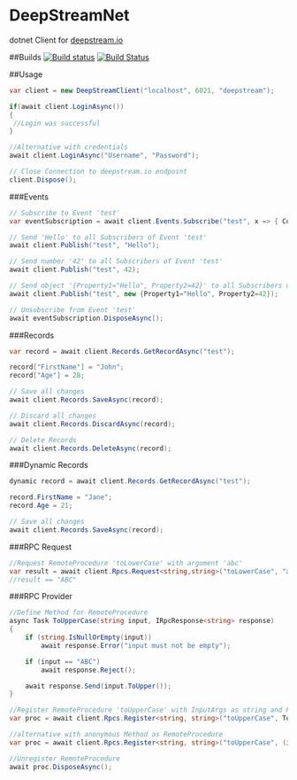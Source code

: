 DeepStreamNet
=============

dotnet Client for [deepstream.io](https://deepstream.io)

##Builds
[![Build status](https://ci.appveyor.com/api/projects/status/aj8op4emvlivn7jx/branch/develop?svg=true)](https://ci.appveyor.com/project/schulz3000/deepstreamnet/branch/develop) [![Build Status](https://travis-ci.org/schulz3000/deepstreamNet.svg?branch=develop)](https://travis-ci.org/schulz3000/deepstreamNet)

##Usage

```csharp
var client = new DeepStreamClient("localhost", 6021, "deepstream");

if(await client.LoginAsync())
{
 //Login was successful   
}

//Alternative with credentials
await client.LoginAsync("Username", "Password");

// Close Connection to deepstream.io endpoint
client.Dispose();
```

###Events

```csharp
// Subscribe to Event 'test'
var eventSubscription = await client.Events.Subscribe("test", x => { Console.WriteLine(x); });

// Send 'Hello' to all Subscribers of Event 'test'
await client.Publish("test", "Hello");

// Send number '42' to all Subscribers of Event 'test'
await client.Publish("test", 42);

// Send object '{Property1="Hello", Property2=42}' to all Subscribers of Event 'test'
await client.Publish("test", new {Property1="Hello", Property2=42});

// Unsubscribe from Event 'test'
await eventSubscription.DisposeAsync();
```

###Records

```csharp
var record = await client.Records.GetRecordAsync("test");

record["FirstName"] = "John";
record["Age"] = 28;

// Save all changes
await client.Records.SaveAsync(record);

// Discard all changes
await client.Records.DiscardAsync(record);

// Delete Records
await client.Records.DeleteAsync(record);
```

###Dynamic Records

```csharp
dynamic record = await client.Records.GetRecordAsync("test");

record.FirstName = "Jane";
record.Age = 21;

// Save all changes
await client.Records.SaveAsync(record);
```

###RPC Request

```csharp
//Request RemoteProcedure 'toLowerCase' with argument 'abc'
var result = await client.Rpcs.Request<string,string>("toLowerCase", "abc");
//result == "ABC"
```

###RPC Provider

```csharp
//Define Method for RemoteProcedure
async Task ToUpperCase(string input, IRpcResponse<string> response)
{
    if (string.IsNullOrEmpty(input))
        await response.Error("input must not be empty");

    if (input == "ABC")
        await response.Reject();

    await response.Send(input.ToUpper());
}

//Register RemoteProcedure 'toUpperCase' with InputArgs as string and Result as string
var proc = await client.Rpcs.Register<string, string>("toUpperCase", ToUpperCase);

//alternative with anonymous Method as RemoteProcedure
var proc = await client.Rpcs.Register<string, string>("toUpperCase", (input)=>input.ToUpper());

//Unregister RemoteProcedure
await proc.DisposeAsync(); 
```